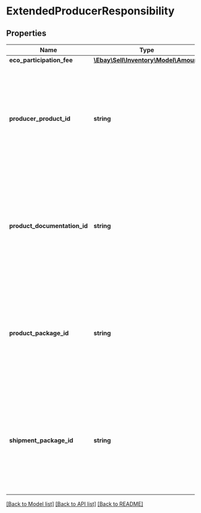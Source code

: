 # ExtendedProducerResponsibility

## Properties
Name | Type | Description | Notes
------------ | ------------- | ------------- | -------------
**eco_participation_fee** | [**\Ebay\Sell\Inventory\Model\Amount**](Amount.md) |  | [optional] 
**producer_product_id** | **string** | &lt;span class&#x3D;\&quot;tablenote\&quot;&gt;&lt;b&gt;Note:&lt;/b&gt; &lt;b&gt;THIS FIELD IS DEPRECATED AND NO LONGER SUPPORTED.&lt;/b&gt; For sellers selling on the eBay France Marketplace, Extended Producer Responsibility ID fields are no longer set at the listing level. Instead, sellers must provide these IDs for each applicable category in their My eBay accounts. The URL will be based on the seller&#x27;s home/registration site, and will use this pattern: https://accountsettings./epr-fr. Sellers based in the US will use &lt;a href&#x3D;\&quot;https://accountsettings.ebay.com/epr-fr\&quot; target&#x3D;\&quot;_blank\&quot;&gt;https://accountsettings.ebay.com/epr-fr&lt;/a&gt;, sellers based in France will use &lt;a href&#x3D;\&quot;https://accountsettings.ebay.fr/epr-fr\&quot; target&#x3D;\&quot;_blank\&quot;&gt;https://accountsettings.ebay.fr/epr-fr&lt;/a&gt;, and so on.&lt;/span&gt; | [optional] 
**product_documentation_id** | **string** | &lt;span class&#x3D;\&quot;tablenote\&quot;&gt;&lt;b&gt;Note:&lt;/b&gt; &lt;b&gt;THIS FIELD IS DEPRECATED AND NO LONGER SUPPORTED.&lt;/b&gt; For sellers selling on the eBay France Marketplace, Extended Producer Responsibility ID fields are no longer set at the listing level. Instead, sellers must provide these IDs for each applicable category in their My eBay accounts. The URL will be based on the seller&#x27;s home/registration site, and will use this pattern: https://accountsettings./epr-fr. Sellers based in the US will use &lt;a href&#x3D;\&quot;https://accountsettings.ebay.com/epr-fr\&quot; target&#x3D;\&quot;_blank\&quot;&gt;https://accountsettings.ebay.com/epr-fr&lt;/a&gt;, sellers based in France will use &lt;a href&#x3D;\&quot;https://accountsettings.ebay.fr/epr-fr\&quot; target&#x3D;\&quot;_blank\&quot;&gt;https://accountsettings.ebay.fr/epr-fr&lt;/a&gt;, and so on.&lt;/span&gt; | [optional] 
**product_package_id** | **string** | &lt;span class&#x3D;\&quot;tablenote\&quot;&gt;&lt;b&gt;Note:&lt;/b&gt; &lt;b&gt;THIS FIELD IS DEPRECATED AND NO LONGER SUPPORTED.&lt;/b&gt; For sellers selling on the eBay France Marketplace, Extended Producer Responsibility ID fields are no longer set at the listing level. Instead, sellers must provide these IDs for each applicable category in their My eBay accounts. The URL will be based on the seller&#x27;s home/registration site, and will use this pattern: https://accountsettings./epr-fr. Sellers based in the US will use &lt;a href&#x3D;\&quot;https://accountsettings.ebay.com/epr-fr\&quot; target&#x3D;\&quot;_blank\&quot;&gt;https://accountsettings.ebay.com/epr-fr&lt;/a&gt;, sellers based in France will use &lt;a href&#x3D;\&quot;https://accountsettings.ebay.fr/epr-fr\&quot; target&#x3D;\&quot;_blank\&quot;&gt;https://accountsettings.ebay.fr/epr-fr&lt;/a&gt;, and so on.&lt;/span&gt; | [optional] 
**shipment_package_id** | **string** | &lt;span class&#x3D;\&quot;tablenote\&quot;&gt;&lt;b&gt;Note:&lt;/b&gt; &lt;b&gt;THIS FIELD IS DEPRECATED AND NO LONGER SUPPORTED.&lt;/b&gt; For sellers selling on the eBay France Marketplace, Extended Producer Responsibility ID fields are no longer set at the listing level. Instead, sellers must provide these IDs for each applicable category in their My eBay accounts. The URL will be based on the seller&#x27;s home/registration site, and will use this pattern: https://accountsettings./epr-fr. Sellers based in the US will use &lt;a href&#x3D;\&quot;https://accountsettings.ebay.com/epr-fr\&quot; target&#x3D;\&quot;_blank\&quot;&gt;https://accountsettings.ebay.com/epr-fr&lt;/a&gt;, sellers based in France will use &lt;a href&#x3D;\&quot;https://accountsettings.ebay.fr/epr-fr\&quot; target&#x3D;\&quot;_blank\&quot;&gt;https://accountsettings.ebay.fr/epr-fr&lt;/a&gt;, and so on.&lt;/span&gt; | [optional] 

[[Back to Model list]](../../README.md#documentation-for-models) [[Back to API list]](../../README.md#documentation-for-api-endpoints) [[Back to README]](../../README.md)

